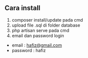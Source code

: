 ## Cara install
1. composer install/update pada cmd
2. upload file .sql di folder database
3. php artisan serve pada cmd
4. email dan password login
- email : hafiz@gmail.com
- password : hafiz